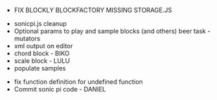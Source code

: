 * FIX BLOCKLY BLOCKFACTORY MISSING STORAGE.JS
- sonicpi.js cleanup
- Optional params to play and sample blocks (and others) beer task - mutators
- xml output on editor
- chord block - BIKO
- scale block - LULU
- populate samples
* fix function definition for undefined function
* Commit sonic pi code - DANIEL
